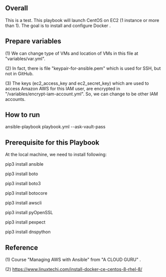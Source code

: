 ## Overall
This is a test. This playbook will launch CentOS on EC2 (1 instance or more than 1).  The goal is to install and configure Docker .


## Prepare variables
(1) We can change type of VMs and location of VMs in this file at "variables/var.yml". 

(2) In fact, there is file "keypair-for-ansible.pem" which is used for SSH, but not in GitHub.

(3) The keys (ec2_access_key and ec2_secret_key) which are used to access Amazon AWS for this IAM user, are encrypted in "/variables/encrypt-iam-account.yml". So, we can change to be other IAM accounts.

## How to run 
ansible-playbook playbook.yml --ask-vault-pass


## Prerequisite for this Playbook
At the local machine, we need to install following:

pip3 install ansible

pip3 install boto

pip3 install boto3

pip3 install botocore

pip3 install awscli

pip3 install pyOpenSSL

pip3 install pexpect

pip3 install dnspython


## Reference
(1) Course "Managing AWS with Ansible" from "A CLOUD GURU" .

(2) https://www.linuxtechi.com/install-docker-ce-centos-8-rhel-8/
